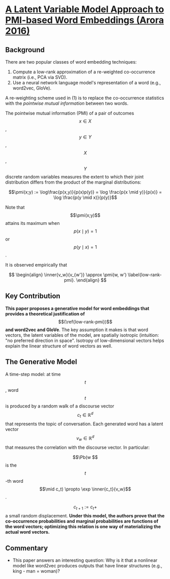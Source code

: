 # [A Latent Variable Model Approach to PMI-based Word Embeddings (Arora 2016)](https://transacl.org/ojs/index.php/tacl/article/viewFile/742/204)

## Background
There are two popular classes of word embedding techniques:

1. Compute a low-rank approximation of a re-weighted co-occurrence matrix
   (i.e., PCA via SVD).
2. Use a neural network language model's representation of a word (e.g.,
   word2vec, GloVe).

A re-weighting scheme used in (1) is to replace the co-occurrence statistics
with the *pointwise mutual information* between two words.

<p hidden>
$$
\newcommand{\pmi}{\operatorname{pmi}}
\newcommand{\inner}[2]{\langle{#1}, {#2}\rangle}
\newcommand{\Pb}{\operatorname{Pr}}
$$
</p>

The pointwise mutual information (PMI) of a pair of outcomes $$x \in X$$,
$$y \in Y$$, $$X$$, $$Y$$ discrete random variables measures the extent to
which their joint distribution differs from the product of the marginal
distributions:

$$\pmi(x;y) := \log\frac{p(x,y)}{p(x)p(y)} = \log \frac{p(x \mid y)}{p(x)}
= \log \frac{p(y \mid x)}{p(y)}$$

Note that $$\pmi(x;y)$$ attains its maximum when $$p(x \mid y) = 1$$ or $$p(y \mid x) = 1$$.

It is observed empirically that

$$
\begin{align}
\inner{v_w}{v_{w'}} \approx \pmi(w, w') \label{low-rank-pmi}.
\end{align}
$$

## Key Contribution 
**This paper proposes a generative model for word embeddings that provides a
theoretical justification of** $$(\ref{low-rank-pmi})$$ **and word2vec
and GloVe**. The key assumption it makes is that word vectors, the latent
variables of the model, are spatially isotropic (intuition: "no preferred
direction in space". Isotropy of low-dimensional vectors helps explain
the linear structure of word vectors as well.

## The Generative Model
A time-step model: at time $$t$$, word $$t$$ is produced by a random walk of
a discourse vector $$c_t \in \mathbb{R}^d$$ that represents the topic of
conversation. Each generated word has a latent vector $$v_w \in \mathbb{R}^d$$
that measures the correlation with the discourse vector. In particular:

$$\Pb(w $$ is the  $$t$$-th word $$\mid c_t) \propto \exp \inner{c_t}{v_w}$$.

$$c_{t+1} := c_t +$$ a small random displacement. **Under this model, the authors
prove that the co-occurrence probabilities and marginal probabilities
are functions of the word vectors; optimizing this relation is one way of
materializing the actual word vectors.**


## Commentary
* This paper answers an interesting question: Why is it that a nonlinear model
  like word2vec produces outputs that have linear structures
  (e.g., king - man = woman)?

